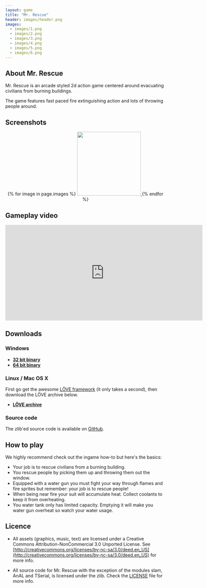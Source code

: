 ```yaml
---
layout: game
title: "Mr. Rescue"
header: images/header.png
images:
  - images/1.png
  - images/2.png
  - images/3.png
  - images/4.png
  - images/5.png
  - images/6.png
---
```

## About Mr. Rescue ##
Mr. Rescue is an arcade styled 2d action game centered around evacuating civilians from burning buildings.

The game features fast paced fire extinguishing action and lots of throwing people around.

## Screenshots ##
<div style="text-align: center">
{% for image in page.images %}
<a href="{{ image }}">
	<img src="{{ image }}" width="200" class="game-thumb" />
</a>
{% endfor %}
</div>

## Gameplay video ##

<iframe width="620" height="300" src="http://www.youtube.com/embed/5k7ctkHAURw" frameborder="0">
</iframe>

## Downloads ##

### Windows

* [**32 bit binary**](https://bitbucket.org/SimonLarsen/tangram-files/downloads/mrrescue-1.0-win-x86.zip)
* [**64 bit binary**](https://bitbucket.org/SimonLarsen/tangram-files/downloads/mrrescue-1.0-win-x64.zip)

### Linux / Mac OS X

First go get the awesome [LÖVE framework](http://love2d.org/) (it only takes a second), then download
the LÖVE archive below.

* [**LÖVE archive**](https://bitbucket.org/SimonLarsen/tangram-files/downloads/mrrescue-1.0.love)

### Source code ###

The zlib'ed source code is available on [GitHub](https://github.com/SimonLarsen/mrrescue).

## How to play ##

We highly recommend check out the ingame how-to but here's the basics:

* Your job is to rescue civilians from a burning building.
* You rescue people by picking them up and throwing them out the window.
* Equipped with a water gun you must fight your way through flames and fire sprites but remember: your job is to rescue people!
* When being near fire your suit will accumulate heat. Collect coolants to keep it from overheating.
* You water tank only has limited capacity. Emptying it will make you water gun overheat so watch your water usage.

## Licence ##

* All assets (graphics, music, text) are licensed under a
Creative Commons Attribution-NonCommercial 3.0 Unported License.
See [http://creativecommons.org/licenses/by-nc-sa/3.0/deed.en_US](http://creativecommons.org/licenses/by-nc-sa/3.0/deed.en_US) for more info.

* All source code for Mr. Rescue with the exception of the modules
slam, AnAL and TSerial, is licensed under the zlib.
Check the [LICENSE](https://github.com/SimonLarsen/mrrescue/blob/master/LICENSE) file for more info.
